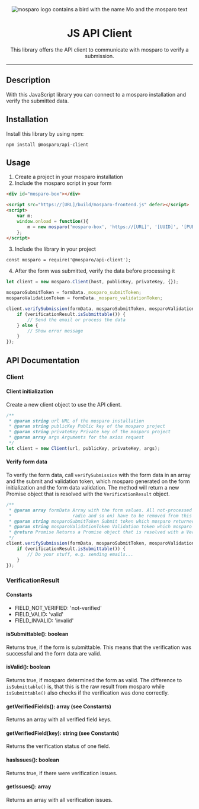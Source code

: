 &nbsp;
<p align="center">
    <img src="https://github.com/mosparo/mosparo/blob/master/assets/images/mosparo-logo.svg?raw=true" alt="mosparo logo contains a bird with the name Mo and the mosparo text"/>
</p>

<h1 align="center">
    JS API Client
</h1>
<p align="center">
    This library offers the API client to communicate with mosparo to verify a submission.
</p>

-----

## Description
With this JavaScript library you can connect to a mosparo installation and verify the submitted data.

## Installation
Install this library by using npm:

```text
npm install @mosparo/api-client
```

## Usage
1. Create a project in your mosparo installation
2. Include the mosparo script in your form
```html
<div id="mosparo-box"></div>

<script src="https://[URL]/build/mosparo-frontend.js" defer></script>
<script>
    var m;
    window.onload = function(){
        m = new mosparo('mosparo-box', 'https://[URL]', '[UUID]', '[PUBLIC_KEY]', {loadCssResource: true});
    };
</script>
```
3. Include the library in your project
```text
const mosparo = require('@mosparo/api-client');
```
4. After the form was submitted, verify the data before processing it
```js
let client = new mosparo.Client(host, publicKey, privateKey, {});

mosparoSubmitToken = formData._mosparo_submitToken;
mosparoValidationToken = formData._mosparo_validationToken;

client.verifySubmission(formData, mosparoSubmitToken, mosparoValidationToken).then((verificationResult) => {
    if (verificationResult.isSubmittable()) {
        // Send the email or process the data
    } else {
        // Show error message
    }
});
```

## API Documentation

### Client

#### Client initialization
Create a new client object to use the API client.
```js
/**
 * @param string url URL of the mosparo installation
 * @param string publicKey Public key of the mosparo project
 * @param string privateKey Private key of the mosparo project 
 * @param array args Arguments for the axios request
 */
let client = new Client(url, publicKey, privateKey, args);
```

#### Verify form data
To verify the form data, call `verifySubmission` with the form data in an array and the submit and validation token, which mosparo generated on the form initialization and the form data validation. The method will return a new Promise object that is resolved with the `VerificationResult` object.
```js
/**
 * @param array formData Array with the form values. All not-processed fields by mosparo (hidden, checkbox, 
 *                       radio and so on) have to be removed from this array
 * @param string mosparoSubmitToken Submit token which mosparo returned on the form initialization
 * @param string mosparoValidationToken Validation token which mosparo returned after the form was validated
 * @return Promise Returns a Promise object that is resolved with a VerificationResult object
 */
client.verifySubmission(formData, mosparoSubmitToken, mosparoValidationToken).then((validationResult) => {
    if (verificationResult.isSubmittable()) {
        // Do your stuff, e.g. sending emails...
    }
});
```

### VerificationResult

#### Constants
- FIELD_NOT_VERIFIED: 'not-verified'
- FIELD_VALID: 'valid'
- FIELD_INVALID: 'invalid'

#### isSubmittable(): boolean
Returns true, if the form is submittable. This means that the verification was successful and the
form data are valid.

#### isValid(): boolean
Returns true, if mosparo determined the form as valid. The difference to `isSubmittable()` is, that this
is the raw result from mosparo while `isSubmittable()` also checks if the verification was done correctly.

#### getVerifiedFields(): array (see Constants)
Returns an array with all verified field keys.

#### getVerifiedField(key): string (see Constants)
Returns the verification status of one field.

#### hasIssues(): boolean
Returns true, if there were verification issues.

#### getIssues(): array
Returns an array with all verification issues.